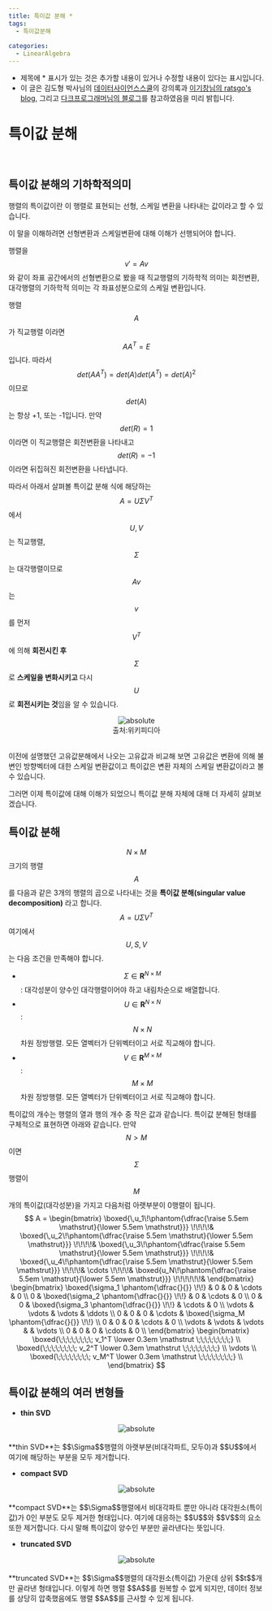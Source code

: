 ```yaml
---
title: 특이값 분해 *
tags:
  - 특이값분해
  
categories: 
  - LinearAlgebra
---
```

- 제목에 * 표시가 있는 것은 추가할 내용이 있거나 수정할 내용이 있다는 표시입니다.
- 이 글은 김도형 박사님의 <a href="https://datascienceschool.net/">데이터사이언스스쿨</a>의 강의록과 <a href="https://ratsgo.github.io/">이기창님의 ratsgo's blog</a>, 그리고 <a href="http://darkpgmr.tistory.com"> 다크프로그래머님의 블로그</a>를 참고하였음을 미리 밝힙니다.

# 특이값 분해
<br/>

## 특이값 분해의 기하학적의미

행렬의 특이값이란 이 행렬로 표현되는 선형, 스케일 변환을 나타내는 값이라고 할 수 있습니다.

이 말을 이해하려면 선형변환과 스케일변환에 대해 이해가 선행되어야 합니다.

행렬을 $$v' = Av$$와 같이 좌표 공간에서의 선형변환으로 봤을 때 직교행렬의 기하학적 의미는 회전변환, 대각행렬의 기하학적 의미는 각 좌표성분으로의 스케일 변환입니다.

행렬 $$A$$가 직교행렬 이라면 $$AA^T=E$$입니다. 따라서 $$det(AA^T)=det(A)det(A^T)=det(A)^2$$이므로 $$det(A)$$는 항상 +1, 또는 -1입니다. 만약 $$det(R)=1$$ 이라면 이 직교행렬은 회전변환을 나타내고 $$det(R)=-1$$이라면 뒤집혀진 회전변환을 나타냅니다.

따라서 아래서 살펴볼 특이값 분해 식에 해당하는 $$A = U\Sigma V^T$$ 에서 $$U,V$$는 직교행렬, $$\Sigma$$는 대각행렬이므로 $$Av$$는 $$v$$를 먼저 $$V^T$$에 의해 **회전시킨 후** $$\Sigma$$로 **스케일을 변화시키고** 다시 $$U$$로 **회전시키는 것**임을 알 수 있습니다.

<center><img data-action="zoom" src='{{ "/assets/img/svd_decomposition01.png" | relative_url }}' alt='absolute'></center>
<center>출처:위키피디아</center>
<br/>

이전에 설명했던 고유값분해에서 나오는 고유값과 비교해 보면 고유값은 변환에 의해 불변인 방향벡터에 대한 스케일 변환값이고 특이값은 변환 자체의 스케일 변환값이라고 볼 수 있습니다.

그러면 이제 특이값에 대해 이해가 되었으니 특이값 분해 자체에 대해 더 자세히 살펴보겠습니다.

## 특이값 분해

$$N \times M$$ 크기의 행렬$$A$$를 다음과 같은 3개의 행렬의 곱으로 나타내는 것을 **특이값 분해(singular value decomposition)** 라고 합니다. 
$$A = U\Sigma V^T$$ 여기에서 $$U,S,V$$ 는 다음 조건을 만족해야 합니다.

- $$\Sigma \in \mathbf{R}^{N \times M}$$: 대각성분이 양수인 대각행렬이어야 하고 내림차순으로 배열합니다.
- $$U \in \mathbf{R}^{N \times N}$$: $$N \times N$$차원 정방행렬. 모든 열벡터가 단위벡터이고 서로 직교해야 합니다.
- $$V \in \mathbf{R}^{M \times M}$$: $$M \times M$$차원 정방행렬. 모든 열벡터가 단위벡터이고 서로 직교해야 합니다.

특이값의 개수는 행렬의 열과 행의 개수 중 작은 값과 같습니다. 특이값 분해된 형태를 구체적으로 표현하면 아래와 같습니다. 만약 $$N > M$$이면 $$\Sigma$$행렬이 $$M$$개의 특이값(대각성분)을 가지고 다음처럼 아랫부분이 0행렬이 됩니다.
<br/>
$$
A =
\begin{bmatrix}
\boxed{\,u_1\!\phantom{\dfrac{\raise 5.5em \mathstrut}{\lower 5.5em \mathstrut}}} \!\!\!\!&
\boxed{\,u_2\!\phantom{\dfrac{\raise 5.5em \mathstrut}{\lower 5.5em \mathstrut}}} \!\!\!\!&
\boxed{\,u_3\!\phantom{\dfrac{\raise 5.5em \mathstrut}{\lower 5.5em \mathstrut}}} \!\!\!\!&
\boxed{\,u_4\!\phantom{\dfrac{\raise 5.5em \mathstrut}{\lower 5.5em \mathstrut}}} \!\!\!\!&
\cdots \!\!\!\!&
\boxed{u_N\!\phantom{\dfrac{\raise 5.5em \mathstrut}{\lower 5.5em \mathstrut}}} \!\!\!\!\!\!&
\end{bmatrix}
\begin{bmatrix}
\boxed{\sigma_1 \phantom{\dfrac{}{}} \!\!} & 0 & 0 & \cdots & 0 \\
0 & \boxed{\sigma_2 \phantom{\dfrac{}{}} \!\!} & 0 & \cdots & 0 \\
0 & 0 & \boxed{\sigma_3 \phantom{\dfrac{}{}} \!\!} & \cdots & 0 \\
\vdots & \vdots & \vdots & \ddots \\
0 & 0 & 0 & \cdots & \boxed{\sigma_M \phantom{\dfrac{}{}} \!\!} \\
0 & 0 & 0 & \cdots & 0 \\
\vdots & \vdots & \vdots &  & \vdots \\
0 & 0 & 0 & \cdots & 0 \\
\end{bmatrix}
\begin{bmatrix}
\boxed{\;\;\;\;\;\;\;\; v_1^T \lower 0.3em \mathstrut \;\;\;\;\;\;\;\;} \\
\boxed{\;\;\;\;\;\;\;\; v_2^T \lower 0.3em \mathstrut \;\;\;\;\;\;\;\;} \\
\vdots \\
\boxed{\;\;\;\;\;\;\;\; v_M^T \lower 0.3em \mathstrut \;\;\;\;\;\;\;\;} \\
\end{bmatrix}
$$

## 특이값 분해의 여러 변형들

- **thin SVD**
<center><img data-action="zoom" src='{{ "/assets/img/thin_svd.png" | relative_url }}' alt='absolute'></center>
<br/>
**thin SVD**는 $$\Sigma$$행렬의 아랫부분(비대각파트, 모두0)과 $$U$$에서 여기에 해당하는 부분을 모두 제거합니다.

- **compact SVD**
<center><img data-action="zoom" src='{{ "/assets/img/compact_svd.png" | relative_url }}' alt='absolute'></center>
<br/>
**compact SVD**는 $$\Sigma$$행렬에서 비대각파트 뿐만 아니라 대각원소(특이값)가 0인 부분도 모두 제거한 형태입니다. 여기에 대응하는 $$U$$와 $$V$$의 요소 또한 제거합니다. 다시 말해 특이값이 양수인 부분만 골라낸다는 뜻입니다.

- **truncated SVD**
<center><img data-action="zoom" src='{{ "/assets/img/truncated_svd.png" | relative_url }}' alt='absolute'></center>
<br/>
**truncated SVD**는 $$\Sigma$$행렬의 대각원소(특이값) 가운데 상위 $$t$$개만 골라낸 형태입니다. 이렇게 하면 행렬 $$A$$를 원복할 수 없게 되지만, 데이터 정보를 상당히 압축했음에도 행렬 $$A$$를 근사할 수 있게 됩니다.

